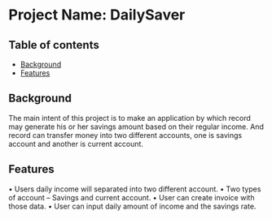 # Project Name: DailySaver

## Table of contents
* [Background](#background)
* [Features](#features)

## Background
The main intent of this project is to make an application by which record may generate his or her savings amount based on their regular
income. And record can transfer money into two different accounts, one is savings account and another is current account.

## Features
•	Users daily income will separated into two different account.
•	Two types of account – Savings and current account.
•	User can create invoice with those data.
•	User can input daily amount of income and the savings rate.

